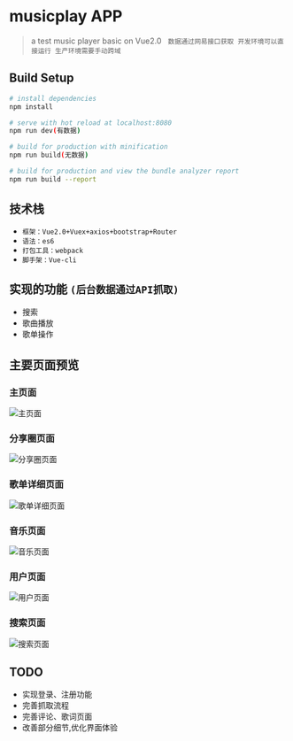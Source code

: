 # musicplay APP

>  a test music player basic on Vue2.0  
`数据通过网易接口获取 开发环境可以直接运行 生产环境需要手动跨域`

## Build Setup

``` bash
# install dependencies
npm install

# serve with hot reload at localhost:8080
npm run dev(有数据)

# build for production with minification
npm run build(无数据)

# build for production and view the bundle analyzer report
npm run build --report
```
## 技术栈

* `框架：Vue2.0+Vuex+axios+bootstrap+Router`
* `语法：es6`
* `打包工具：webpack`
* `脚手架：Vue-cli`
 
## 实现的功能 `(后台数据通过API抓取)`

* 搜索
* 歌曲播放
* 歌单操作

## 主要页面预览

### 主页面

![主页面](https://raw.githubusercontent.com/wangquanfugui12138/wangyiyunAPP/master/src/assets/images/mian.jpg)

### 分享圈页面

![分享圈页面](https://raw.githubusercontent.com/wangquanfugui12138/wangyiyunAPP/master/src/assets/images/comments.jpg)

### 歌单详细页面

![歌单详细页面](https://raw.githubusercontent.com/wangquanfugui12138/wangyiyunAPP/master/src/assets/images/list.jpg)

### 音乐页面

![音乐页面](https://raw.githubusercontent.com/wangquanfugui12138/wangyiyunAPP/master/src/assets/images/music.jpg)

### 用户页面

![用户页面](https://raw.githubusercontent.com/wangquanfugui12138/wangyiyunAPP/master/src/assets/images/user.jpg)

### 搜索页面

![搜索页面](https://raw.githubusercontent.com/wangquanfugui12138/wangyiyunAPP/master/src/assets/images/search.jpg)

## TODO

* 实现登录、注册功能
* 完善抓取流程
* 完善评论、歌词页面
* 改善部分细节,优化界面体验



